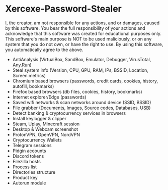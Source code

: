 # Xercexe-Password-Stealer

I, the creator, am not responsible for any actions, and or damages, caused by this software. You bear the full responsibility of your actions and acknowledge that this software was created for educational purposes only. This software's main purpose is NOT to be used maliciously, or on any system that you do not own, or have the right to use. By using this software, you automatically agree to the above.


- AntiAnalysis (VirtualBox, SandBox, Emulator, Debugger, VirusTotal, Any.Run)
- Steal system info (Version, CPU, GPU, RAM, IPs, BSSID, Location, Screen metrics)
- Chromium based browsers (passwords, credit cards, cookies, history, autofill, bookmarks)
- Firefox based browsers (db files, cookies, history, bookmarks)
- Internet explorer/Edge (passwords)
- Saved wifi networks & scan networks around device (SSID, BSSID)
- File grabber (Documents, Images, Source codes, Databases, USB)
- Detect banking & cryptocurrency services in browsers
- Install keylogger & clipper
- Steam, Uplay, Minecraft session
- Desktop & Webcam screenshot
- ProtonVPN, OpenVPN, NordVPN
- Cryptocurrency Wallets
- Telegram sessions
- Pidgin accounts
- Discord tokens
- Filezilla hosts
- Process list
- Directories structure
- Product key
- Autorun module
